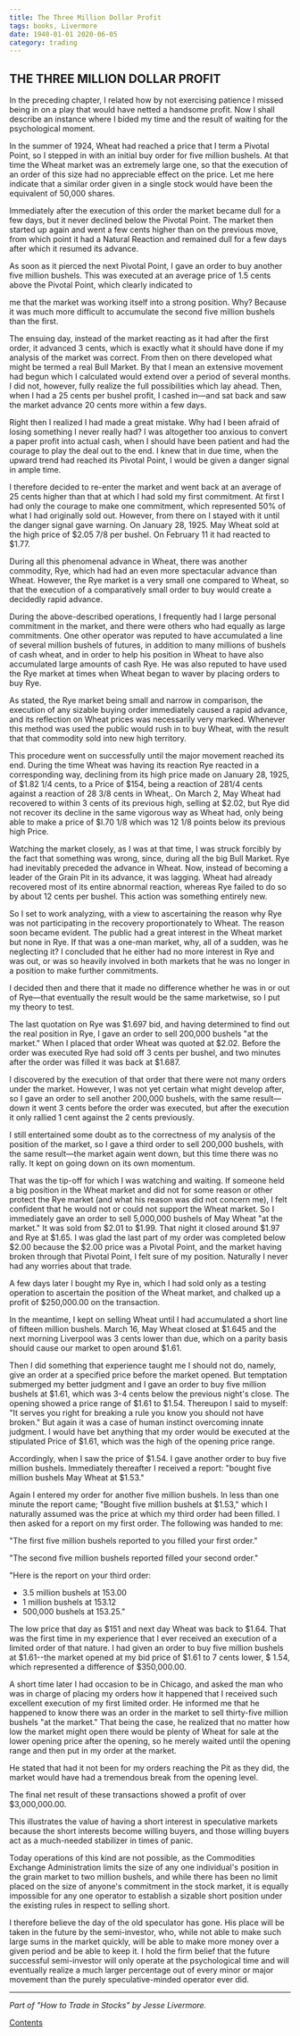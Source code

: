 ```yaml
---
title: The Three Million Dollar Profit
tags: books, Livermore
date: 1940-01-01 2020-06-05
category: trading
---
```




## THE THREE MILLION DOLLAR PROFIT

In the preceding chapter, I related how by not exercising patience I missed being in on a play that would have netted a handsome profit. Now I shall describe an instance where I bided my time and the result of waiting for the psychological moment.

In the summer of 1924, Wheat had reached a price that I term a Pivotal Point, so I stepped in with an initial buy order for five million bushels. At that time the Wheat market was an extremely large one, so that the execution of an order of this size had no appreciable effect on the price. Let me here indicate that a similar order given in a single stock would have been the equivalent of 50,000 shares.

Immediately after the execution of this order the market became dull for a few days, but it never declined below the Pivotal Point. The market then started up again and went a few cents higher than on the previous move, from which point it had a Natural Reaction and remained dull for a few days after which it resumed its advance.

As soon as it pierced the next Pivotal Point, I gave an order to buy another five million bushels. This was executed at an average price of 1.5 cents above the Pivotal Point, which clearly indicated to

me that the market was working itself into a strong position. Why? Because it was much more difficult to accumulate the second five million bushels than the first.

The ensuing day, instead of the market reacting as it had after the first order, it advanced 3 cents, which is exactly what it should have done if my analysis of the market was correct. From then on there developed what might be termed a real Bull Market. By that I mean an extensive movement had begun which I calculated would extend over a period of several months. I did not, however, fully realize the full possibilities which lay ahead. Then, when I had a 25 cents per bushel profit, I cashed in—and sat back and saw the market advance 20 cents more within a few days.

Right then I realized I had made a great mistake. Why had I been afraid of losing something I never really had? I was altogether too anxious to convert a paper profit into actual cash, when I should have been patient and had the courage to play the deal out to the end. I knew that in due time, when the upward trend had reached its Pivotal Point, I would be given a danger signal in ample time.

I therefore decided to re-enter the market and went back at an average of 25 cents higher than that at which I had sold my first commitment. At first I had only the courage to make one commitment, which represented 50% of what I had originally sold out. However, from there on I stayed with it until the danger signal gave warning. On January 28, 1925. May Wheat sold at the high price of $2.05 7/8 per bushel. On February 11 it had reacted to $1.77. 

During all this phenomenal advance in Wheat, there was another commodity, Rye, which had had an even more spectacular advance than Wheat. However, the Rye market is a very small one compared to Wheat, so that the execution of a comparatively small order to buy would create a decidedly rapid advance.

During the above-described operations, I frequently had I large personal commitment in the market, and there were others who had equally as large commitments. One other operator was reputed to have accumulated a line of several million bushels of futures, in addition to many millions of bushels of cash wheat, and in order to help his position in Wheat to have also accumulated large amounts of cash Rye. He was also reputed to have used the Rye market at times when Wheat began to waver by placing orders to buy Rye.

As stated, the Rye market being small and narrow in comparison, the execution of any sizable buying order immediately caused a rapid advance, and its reflection on Wheat prices was necessarily very marked. Whenever this method was used the public would rush in to buy Wheat, with the result that that commodity sold into new high territory.

This procedure went on successfully until the major movement reached its end. During the time Wheat was having its reaction Rye reacted in a corresponding way, declining from its high price made on January 28, 1925, of $1.82 1/4 cents, to a Price of $154, being a reaction of 281/4 cents against a reaction of 28 3/8 cents in Wheat,. On March 2, May Wheat had recovered to within 3 cents of its previous high, selling at $2.02, but Rye did not recover its decline in the same vigorous way as Wheat had, only being able to make a price of $l.70 1/8 which was 12 1/8 points below its previous high Price.

Watching the market closely, as I was at that time, I was struck forcibly by the fact that something was wrong, since, during all the big Bull Market. Rye had inevitably preceded the advance in Wheat. Now, instead of becoming a leader of the Grain Pit in its advance, it was lagging. Wheat had already recovered most of its entire abnormal reaction, whereas Rye failed to do so by about 12 cents per bushel. This action was something entirely new.

So I set to work analyzing, with a view to ascertaining the reason why Rye was not participating in the recovery proportionately to Wheat. The reason soon became evident. The public had a great interest in the Wheat market but none in Rye. If that was a one-man market, why, all of a sudden, was he neglecting it? I concluded that he either had no more interest in Rye and was out, or was so heavily involved in both markets that he was no longer in a position to make further commitments.

I decided then and there that it made no difference whether he was in or out of Rye—that eventually the result would be the same marketwise, so I put my theory to test. 

The last quotation on Rye was $1.697 bid, and having determined to find out the real position in Rye, I gave an order to sell 200,000 bushels "at the market." When I placed that order Wheat was quoted at $2.02. Before the order was executed Rye had sold off 3 cents per bushel, and two minutes after the order was filled it was back at $1.687.

I discovered by the execution of that order that there were not many orders under the market. However, I was not yet certain what might develop after, so I gave an order to sell another 200,000 bushels, with the same result—down it went 3 cents before the order was executed, but after the execution it only rallied 1 cent against the 2 cents previously.

I still entertained some doubt as to the correctness of my analysis of the position of the market, so I gave a third order to sell 200,000 bushels, with the same result—the market again went down, but this time there was no rally. It kept on going down on its own momentum.

That was the tip-off for which I was watching and waiting. If someone held a big position in the Wheat market and did not for some reason or other protect the Rye market (and what his reason was did not concern me), I felt confident that he would not or could not support the Wheat market. So I immediately gave an order to sell 5,000,000 bushels of May Wheat "at the market." It was sold from $2.01 to $1.99. That night it closed around $1.97 and Rye at $1.65. I was glad the last part of my order was completed below $2.00 because the $2.00 price was a Pivotal Point, and the market having broken through that Pivotal Point, I felt sure of my position. Naturally I never had any worries about that trade.

A few days later I bought my Rye in, which I had sold only as a testing operation to ascertain the position of the Wheat market, and chalked up a profit of $250,000.00 on the transaction.

In the meantime, I kept on selling Wheat until I had accumulated a short line of fifteen million bushels. March 16, May Wheat closed at $1.645 and the next morning Liverpool was 3 cents lower than due, which on a parity basis should cause our market to open around $1.61.

Then I did something that experience taught me I should not do, namely, give an order at a specified price before the market opened. But temptation submerged my better judgment and I gave an order to buy five million bushels at $1.61, which was 3-4 cents below the previous night's close. The opening showed a price range of $1.61 to $1.54. Thereupon I said to myself: "It serves you right for breaking a rule you know you should not have broken." But again it was a case of human instinct overcoming innate judgment. I would have bet anything that my order would be executed at the stipulated Price of $1.61, which was the high of the opening price range.

Accordingly, when I saw the price of $1.54. I gave another order to buy five million bushels. Immediately thereafter I received a report: "bought five million bushels May Wheat at $1.53."

Again I entered my order for another five million bushels. In less than one minute the report came; "Bought five million bushels at $1.53," which I naturally assumed was the price at which my third order had been filled. I then asked for a report on my first order. The following was handed to me:

"The first five million bushels reported to you filled your first order."

"The second five million bushels reported filled your second order."

"Here is the report on your third order:
*  3.5 million bushels at 153.00
* 1 million bushels at 153.12
* 500,000 bushels at 153.25."

The low price that day as $151 and next day Wheat was back to $1.64. That was the first time in my experience that I ever received an execution of a limited order of that nature. I had given an order to buy five million bushels at $1.61--the market opened at my bid price of $1.61 to 7 cents lower, $ 1.54, which represented a difference of $350,000.00.

A short time later I had occasion to be in Chicago, and asked the man who was in charge of placing my orders how it happened that I received such excellent execution of my first limited order. He informed me that he happened to know there was an order in the market to sell thirty-five million bushels "at the market." That being the case, he realized that no matter how low the market might open there would be plenty of Wheat for sale at the lower opening price after the opening, so he merely waited until the opening range and then put in my order at the market.

He stated that had it not been for my orders reaching the Pit as they did, the market would have had a tremendous break from the opening level.

The final net result of these transactions showed a profit of over $3,000,000.00.

This illustrates the value of having a short interest in speculative markets because the short interests become willing buyers, and those willing buyers act as a much-needed stabilizer in times of panic.

Today operations of this kind are not possible, as the Commodities Exchange Administration limits the size of any one individual's position in the grain market to two million bushels, and while there has been no limit placed on the size of anyone's commitment in the stock market, it is equally impossible for any one operator to establish a sizable short position under the existing rules in respect to selling short.

I therefore believe the day of the old speculator has gone. His place will be taken in the future by the semi-investor, who, while not able to make such large sums in the market quickly, will be able to make more money over a given period and be able to keep it. I hold the firm belief that the future successful semi-investor will only operate at the psychological time and will eventually realize a much larger percentage out of every minor or major movement than the purely speculative-minded operator ever did.

--- 
*Part of "How to Trade in Stocks" by Jesse Livermore.* 

[Contents]({filename}How_to_trade_in_stocks.md) 

